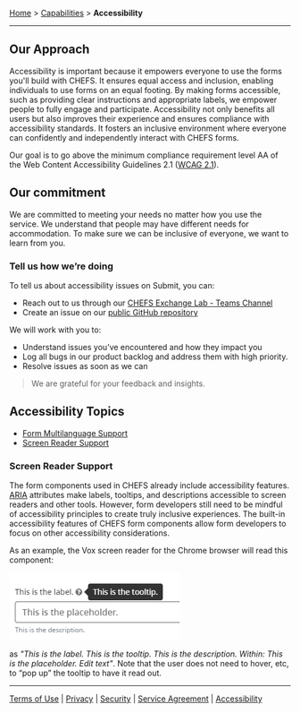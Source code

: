 [Home](index) > [Capabilities](Capabilities) > **Accessibility** 
***  
## Our Approach 
Accessibility is important because it empowers everyone to use the forms you'll build with CHEFS. It ensures equal access and inclusion, enabling individuals to use forms on an equal footing. By making forms accessible, such as providing clear instructions and appropriate labels, we empower people to fully engage and participate. Accessibility not only benefits all users but also improves their experience and ensures compliance with accessibility standards. It fosters an inclusive environment where everyone can confidently and independently interact with CHEFS forms.  

Our goal is to go above the minimum compliance requirement level AA of the Web Content Accessibility Guidelines 2.1 ([WCAG 2.1](https://www.w3.org/TR/WCAG21/)).

## Our commitment  

We are committed to meeting your needs no matter how you use the service. We understand that people may have different needs for accommodation. To make sure we can be inclusive of everyone, we want to learn from you.

### Tell us how we’re doing
To tell us about accessibility issues on Submit, you can:

* Reach out to us through our [CHEFS Exchange Lab - Teams Channel](https://teams.microsoft.com/l/channel/19%3a34b9d4b4deb54eebaa9be8bc1ccf02f7%40thread.tacv2/CHEFS%2520(Exchange%2520Lab%2520Team)?groupId=bef8086f-20c7-43a4-bd07-29ce764e818c&tenantId=6fdb5200-3d0d-4a8a-b036-d3685e359adc)
* Create an issue on our [public GitHub repository](https://github.com/bcgov/common-hosted-form-service/issues/new?assignees=&labels=&projects=&template=bug_report.md&title=)  

We will work with you to:

* Understand issues you’ve encountered and how they impact you
* Log all bugs in our product backlog and address them with high priority.
* Resolve issues as soon as we can 

> We are grateful for your feedback and insights.

## Accessibility Topics  

- [Form Multilanguage Support](Form-Multilanguage) 
- [Screen Reader Support](Accessibility#screen-reader-support)

### Screen Reader Support  
  
The form components used in CHEFS already include accessibility features. [ARIA](https://en.wikipedia.org/wiki/WAI-ARIA) attributes make labels, tooltips, and descriptions accessible to screen readers and other tools. However, form developers still need to be mindful of accessibility principles to create truly inclusive experiences. The built-in accessibility features of CHEFS form components allow form developers to focus on other accessibility considerations.

As an example, the Vox screen reader for the Chrome browser will read this component:

![image](images/accessibility.png)

as _"This is the label. This is the tooltip. This is the description. Within: This is the placeholder. Edit text"_. Note that the user does not need to hover, etc, to “pop up” the tooltip to have it read out.

***
[Terms of Use](Terms-of-Use) | [Privacy](Privacy) | [Security](Security) | [Service Agreement](Service-Agreement) | [Accessibility](Accessibility)